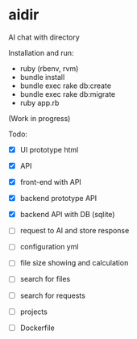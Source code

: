 # aidir

AI chat with directory

Installation and run:
- ruby (rbenv, rvm)
- bundle install
- bundle exec rake db:create
- bundle exec rake db:migrate
- ruby app.rb

(Work in progress)

Todo:
- [x] UI prototype html
- [x] API
- [x] front-end with API
- [x] backend prototype API
- [x] backend API with DB (sqlite)

- [ ] request to AI and store response
- [ ] configuration yml
- [ ] file size showing and calculation
- [ ] search for files
- [ ] search for requests
- [ ] projects
- [ ] Dockerfile
